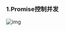 ### 1.Promise控制并发

![img](https://p9-juejin.byteimg.com/tos-cn-i-k3u1fbpfcp/36a3936b771845d1823ad12e569287db~tplv-k3u1fbpfcp-jj-mark:0:0:0:0:q75.avis)